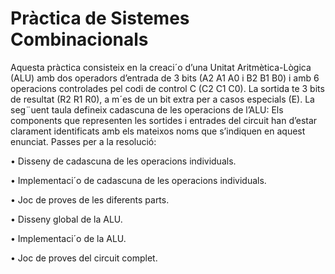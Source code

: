 # Pràctica de Sistemes Combinacionals
Aquesta pràctica consisteix en la creaci´o d’una Unitat Aritmètica-Lògica
(ALU) amb dos operadors d’entrada de 3 bits (A2 A1 A0 i B2 B1 B0) i
amb 6 operacions controlades pel codi de control C (C2 C1 C0). La sortida
te 3 bits de resultat (R2 R1 R0), a m´es de un bit extra per a casos especials
(E). La seg¨uent taula defineix cadascuna de les operacions de l’ALU:
Els components que representen les sortides i entrades del circuit han
d’estar clarament identificats amb els mateixos noms que s’indiquen en aquest enunciat.
Passes per a la resolució:

• Disseny de cadascuna de les operacions individuals.

• Implementaci´o de cadascuna de les operacions individuals.

• Joc de proves de les diferents parts.

• Disseny global de la ALU.

• Implementaci´o de la ALU.

• Joc de proves del circuit complet.
